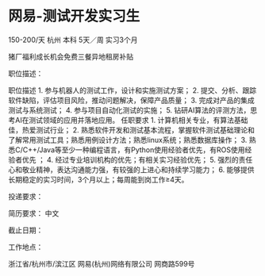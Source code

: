 # 网易-测试开发实习生

150-200/天 杭州 本科 5天／周 实习3个月

猪厂福利成长机会免费三餐异地租房补贴

职位描述：

职位描述 1. 参与机器人的测试工作，设计和实施测试方案； 2. 提交、分析、跟踪软件缺陷，评估项目风险，推动问题解决，保障产品质量； 3. 完成对产品的集成测试与系统测试； 4. 参与项目自动化测试的实施； 5. 钻研AI算法的评测方法，思考AI在测试领域的应用并落地应用。 任职要求 1. 计算机相关专业，有算法基础佳，热爱测试行业； 2. 熟悉软件开发和测试基本流程，掌握软件测试基础理论和了解常用测试工具；熟悉用例设计方法；熟悉linux系统；熟悉数据库操作； 3. 熟悉C/C++/Java等至少一种编程语言，有Python使用经验者优先，有ROS使用经验者优先 ； 4. 经过专业培训机构的优先；有相关实习经验优先； 5. 强烈的责任心和敬业精神，表达沟通能力强，有较强的上进心和持续学习能力； 6. 能够提供长期稳定的实习时间，3个月以上；每周能到岗工作≥4天。

投递要求：

简历要求： 中文

截止日期：

工作地点：

浙江省/杭州市/滨江区 网易(杭州)网络有限公司 网商路599号